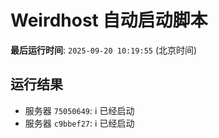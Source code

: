 # Weirdhost 自动启动脚本

**最后运行时间**: `2025-09-20 10:19:55` (北京时间)

## 运行结果

- 服务器 `75050649`: ℹ️ 已经启动
- 服务器 `c9bbef27`: ℹ️ 已经启动
